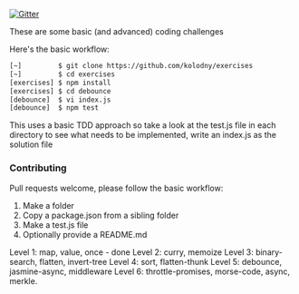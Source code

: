 [![Gitter][gitter-image]][gitter-url]

These are some basic (and advanced) coding challenges

Here's the basic workflow:

```bash
[~]         $ git clone https://github.com/kolodny/exercises
[~]         $ cd exercises
[exercises] $ npm install
[exercises] $ cd debounce
[debounce]  $ vi index.js
[debounce]  $ npm test
```
This uses a basic TDD approach so take a look at the test.js file in each directory to see what needs to be implemented, write an index.js as the solution file

### Contributing

Pull requests welcome, please follow the basic workflow:

1. Make a folder
2. Copy a package.json from a sibling folder
3. Make a test.js file
4. Optionally provide a README.md

[gitter-image]: https://badges.gitter.im/Join%20Chat.svg
[gitter-url]: https://gitter.im/kolodny/exercises


Level 1: map, value, once - done
Level 2: curry, memoize
Level 3: binary-search, flatten, invert-tree
Level 4: sort, flatten-thunk
Level 5: debounce, jasmine-async, middleware
Level 6: throttle-promises, morse-code, async, merkle.
